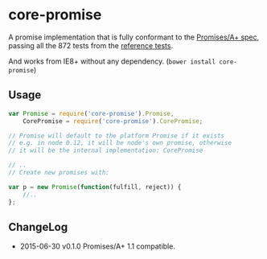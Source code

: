# core-promise

A promise implementation that is fully conformant to the [Promises/A+ spec](https://github.com/promises-aplus/promises-spec),
passing all the 872 tests from the [reference tests](https://github.com/promises-aplus/promises-tests).

And works from IE8+ without any dependency. (`bower install core-promise`)

## Usage

```javascript
var Promise = require('core-promise').Promise,
    CorePromise = require('core-promise').CorePromise;

// Promise will default to the platform Promise if it exists
// e.g. in node 0.12, it will be node's own promise, otherwise
// it will be the internal implementation: CorePromise

// ..
// Create new promises with:

var p = new Promise(function(fulfill, reject)) {
    //..
};
```

## ChangeLog

* 2015-06-30 v0.1.0 Promises/A+ 1.1 compatible.
